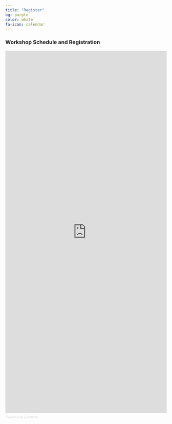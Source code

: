 ```yaml
---
title: "Register"
bg: purple
color: white 
fa-icon: calendar
---
```


### Workshop Schedule and Registration

<div style="width:100%; text-align:left;" ><iframe  src="https://www.eventbrite.ca/e/scientific-computing-fundamentals-for-camh-researchers-tickets-27746090303" frameborder="0" height="1134" width="100%" vspace="0" hspace="0" marginheight="5" marginwidth="5" scrolling="auto" allowtransparency="true"></iframe><div style="font-family:Helvetica, Arial; font-size:10px; padding:5px 0 5px; margin:2px; width:100%; text-align:left;" ><a class="powered-by-eb" style="color: #dddddd; text-decoration: none;" target="_blank" href="http://www.eventbrite.ca/r/etckt">Powered by Eventbrite</a></div></div>
